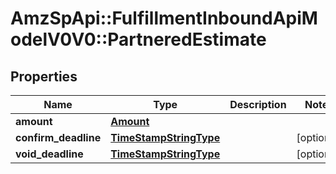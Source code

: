 # AmzSpApi::FulfillmentInboundApiModelV0V0::PartneredEstimate

## Properties
Name | Type | Description | Notes
------------ | ------------- | ------------- | -------------
**amount** | [**Amount**](Amount.md) |  | 
**confirm_deadline** | [**TimeStampStringType**](TimeStampStringType.md) |  | [optional] 
**void_deadline** | [**TimeStampStringType**](TimeStampStringType.md) |  | [optional] 

